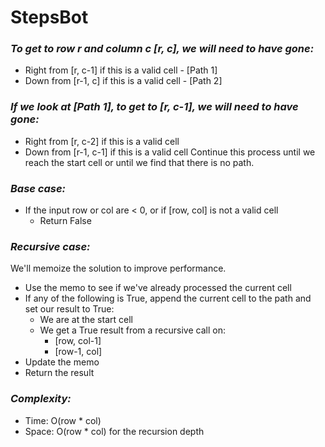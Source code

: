 # StepsBot


### _To get to row r and column c [r, c], we will need to have gone:_

 - Right from [r, c-1] if this is a valid cell - [Path 1]
 - Down from [r-1, c] if this is a valid cell - [Path 2]
 
 
 
### _If we look at [Path 1], to get to [r, c-1], we will need to have gone:_

 - Right from [r, c-2] if this is a valid cell
 - Down from [r-1, c-1] if this is a valid cell
Continue this process until we reach the start cell or until we find that there is no path.

### _Base case:_

 - If the input row or col are < 0, or if [row, col] is not a valid cell
      - Return False
      
      
### _Recursive case:_

We'll memoize the solution to improve performance.

 - Use the memo to see if we've already processed the current cell
 - If any of the following is True, append the current cell to the path and set our result to True:
      - We are at the start cell
      - We get a True result from a recursive call on:
          - [row, col-1]
          - [row-1, col]
 - Update the memo
 - Return the result


### _Complexity:_

 - Time: O(row * col)
 - Space: O(row * col) for the recursion depth

